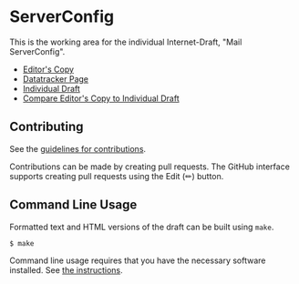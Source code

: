 # ServerConfig

This is the working area for the individual Internet-Draft, "Mail ServerConfig".

* [Editor's Copy](https://benbucksch.github.io/serverconfig-spec/#go.ietf-mailmaint-serverconfig.html)
* [Datatracker Page](https://datatracker.ietf.org/doc/draft-ietf-mailmaint-serverconfig)
* [Individual Draft](https://datatracker.ietf.org/doc/html/draft-ietf-mailmaint-serverconfig)
* [Compare Editor's Copy to Individual Draft](https://benbucksch.github.io/serverconfig-spec/#go.draft-ietf-mailmaint-serverconfig.diff)


## Contributing

See the
[guidelines for contributions](https://github.com/benbucksch/serverconfig-spec/blob/main/CONTRIBUTING.md).

Contributions can be made by creating pull requests.
The GitHub interface supports creating pull requests using the Edit (✏) button.


## Command Line Usage

Formatted text and HTML versions of the draft can be built using `make`.

```sh
$ make
```

Command line usage requires that you have the necessary software installed.  See
[the instructions](https://github.com/martinthomson/i-d-template/blob/main/doc/SETUP.md).
